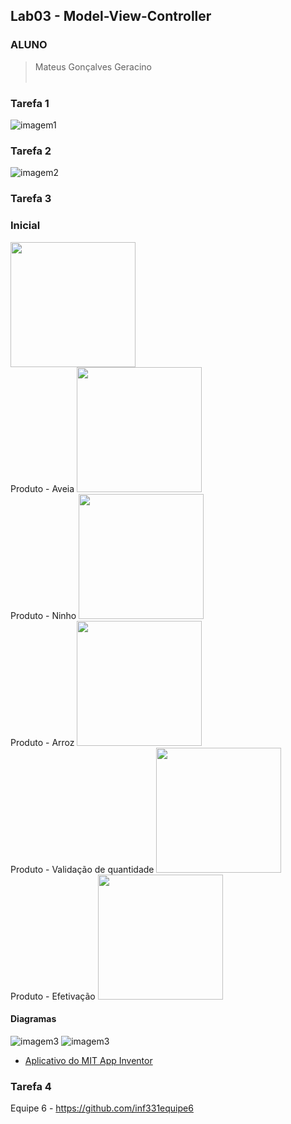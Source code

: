 ## Lab03 - Model-View-Controller

### ALUNO
   >Mateus Gonçalves Geracino
<br><br>

### Tarefa 1
  ![imagem1](imagens/tarefa1.png)
<br>

### Tarefa 2
  ![imagem2](imagens/tarefa2.png)
<br>

### Tarefa 3
### Inicial
<img src="imagens/inicial.jpg" width="200">
<br>
Produto - Aveia
<img src="imagens/aveia.jpg" width="200">
<br>
Produto - Ninho
<img src="imagens/ninho.jpg" width="200">
<br>
Produto - Arroz
<img src="imagens/arroz.jpg" width="200">
<br>
Produto - Validação de quantidade
<img src="imagens/validacao.jpg" width="200">
<br>
Produto - Efetivação
<img src="imagens/compra.jpg" width="200">
<br>
 
 
#### Diagramas
 ![imagem3](imagens/diagrama_global.jpg)
 ![imagem3](imagens/diagrama_blocos.jpg)
<br>

* [Aplicativo do MIT App Inventor](app/appinventor.aia)<br>

### Tarefa 4
Equipe 6 - https://github.com/inf331equipe6
